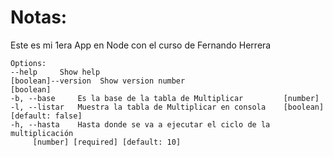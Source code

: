 # Notas:
Este es mi 1era App en Node con el curso de Fernando Herrera
```
Options:
--help     Show help                                         [boolean]--version  Show version number                               [boolean]
-b, --base     Es la base de la tabla de Multiplicar         [number]
-l, --listar   Muestra la tabla de Multiplicar en consola    [boolean] [default: false]
-h, --hasta    Hasta donde se va a ejecutar el ciclo de la multiplicación
     [number] [required] [default: 10]
```
